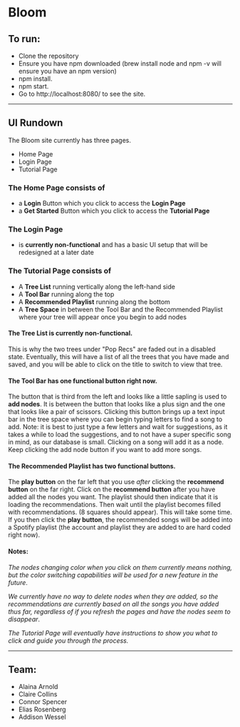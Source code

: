 # Bloom

## To run:
- Clone the repository
- Ensure you have npm downloaded (brew install node and npm -v will ensure you have an npm version)
- npm install.
- npm start.
- Go to http://localhost:8080/ to see the site.

---

## UI Rundown

The Bloom site currently has three pages.
- Home Page
- Login Page
- Tutorial Page

### The Home Page consists of
- a **Login** Button which you click to access the **Login Page**
- a **Get Started** Button which you click to access the **Tutorial Page**

### The Login Page 
- is **currently non-functional** and has a basic UI setup that will be redesigned at a later date

### The Tutorial Page consists of
- A **Tree List** running vertically along the left-hand side
- A **Tool Bar** running along the top
- A **Recommended Playlist** running along the bottom
- A **Tree Space** in between the Tool Bar and the Recommended Playlist where your tree will appear once you begin to add nodes

#### The **Tree List is currently non-functional**. 

This is why the two trees under "Pop Recs" are faded out in a disabled state. Eventually, this will have a list of all the trees that you have made and saved, and you will be able to click on the title to switch to view that tree.

#### The **Tool Bar has one functional button** right now. 

The button that is third from the left and looks like a little sapling is used to **add nodes**. It is between the button that looks like a plus sign and the one that looks like a pair of scissors. Clicking this button brings up a text input bar in the tree space where you can begin typing letters to find a song to add. Note: it is best to just type a few letters and wait for suggestions, as it takes a while to load the suggestions, and to not have a super specific song in mind, as our database is small. Clicking on a song will add it as a node. Keep clicking the add node button if you want to add more songs.

#### The **Recommended Playlist has two functional buttons**. 
The **play button** on the far left that you use *after* clicking the **recommend button** on the far right. Click on the **recommend button** after you have added all the nodes you want. The playlist should then indicate that it is loading the recommendations. Then wait until the playlist becomes filled with recommendations. (8 squares should appear). This will take some time. If you then click the **play button**, the recommended songs will be added into a Spotify playlist (the account and playlist they are added to are hard coded right now).

#### **Notes:**

*The nodes changing color when you click on them currently means nothing, but the color switching capabilities will be used for a new feature in the future*.

*We currently have no way to delete nodes when they are added, so the recommendations are currently based on all the songs you have added thus far, regardless of if you refresh the pages and have the nodes seem to disappear*.

*The Tutorial Page will eventually have instructions to show you what to click and guide you through the process.*

---
## Team: 
 - Alaina Arnold
 - Claire Collins
 - Connor Spencer
 - Elias Rosenberg
 - Addison Wessel